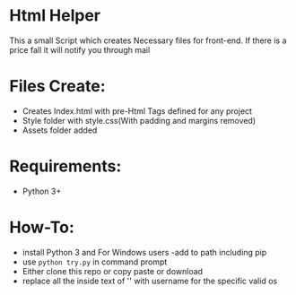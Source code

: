 # **Html Helper**

This a small Script which creates Necessary files for front-end.
If there is a price fall it will notify you through mail 

# Files Create:
- Creates Index.html with pre-Html Tags defined for any project
- Style folder with style.css(With padding and margins removed)
- Assets folder added


# Requirements:
* Python 3+

# How-To:
- install Python 3  and For Windows users -add to path including pip
- use `python try.py` in command prompt 
- Either clone this repo or copy paste or download
- replace all the inside text of ''  with username for the specific valid os
